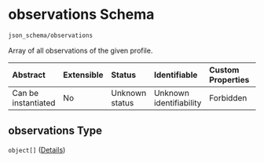 # observations Schema

```txt
json_schema/observations
```

Array of all observations of the given profile.

| Abstract            | Extensible | Status         | Identifiable            | Custom Properties | Additional Properties | Access Restrictions | Defined In                                                                         |
| :------------------ | :--------- | :------------- | :---------------------- | :---------------- | :-------------------- | :------------------ | :--------------------------------------------------------------------------------- |
| Can be instantiated | No         | Unknown status | Unknown identifiability | Forbidden         | Allowed               | none                | [observations.schema.json](../out/observations.schema.json "open original schema") |

## observations Type

`object[]` ([Details](observations-items.md))
